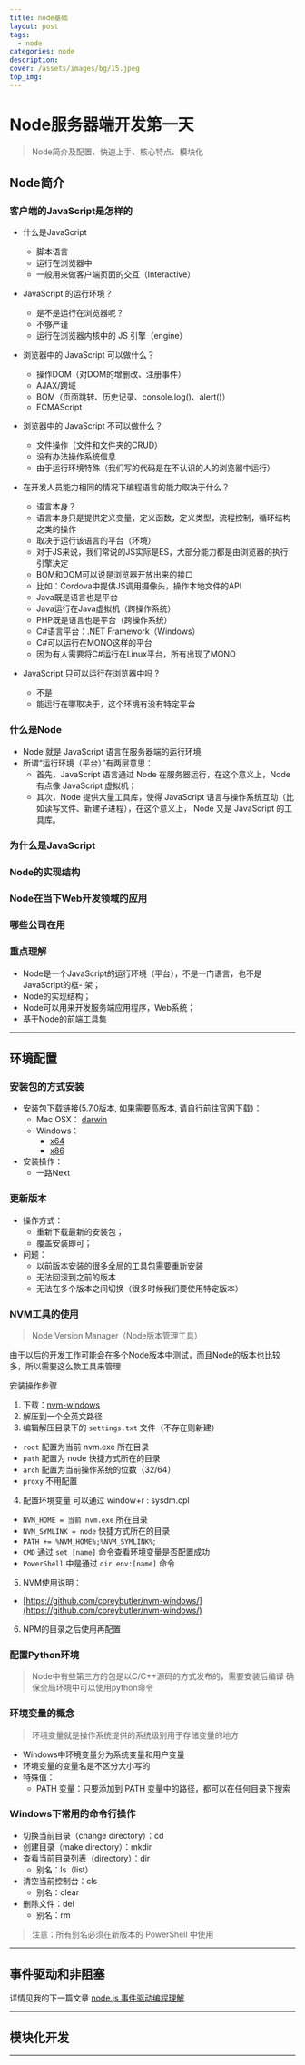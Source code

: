 ```yaml
---
title: node基础
layout: post
tags: 
  - node
categories: node
description: 
cover: /assets/images/bg/15.jpeg
top_img: 
---
```


# Node服务器端开发第一天

> Node简介及配置、快速上手、核心特点、模块化

## Node简介

### 客户端的JavaScript是怎样的

- 什么是JavaScript

  - 脚本语言
  - 运行在浏览器中
  - 一般用来做客户端页面的交互（Interactive）

- JavaScript 的运行环境？

  - 是不是运行在浏览器呢？
  - 不够严谨
  - 运行在浏览器内核中的 JS 引擎（engine）

- 浏览器中的 JavaScript 可以做什么？

  - 操作DOM（对DOM的增删改、注册事件）
  - AJAX/跨域
  - BOM（页面跳转、历史记录、console.log()、alert()）
  - ECMAScript

- 浏览器中的 JavaScript 不可以做什么？

  - 文件操作（文件和文件夹的CRUD）
  - 没有办法操作系统信息
  - 由于运行环境特殊（我们写的代码是在不认识的人的浏览器中运行）

- 在开发人员能力相同的情况下编程语言的能力取决于什么？

  - 语言本身？
  - 语言本身只是提供定义变量，定义函数，定义类型，流程控制，循环结构之类的操作
  - 取决于运行该语言的平台（环境）
  - 对于JS来说，我们常说的JS实际是ES，大部分能力都是由浏览器的执行引擎决定
  - BOM和DOM可以说是浏览器开放出来的接口
  - 比如：Cordova中提供JS调用摄像头，操作本地文件的API
  - Java既是语言也是平台
  - Java运行在Java虚拟机（跨操作系统）
  - PHP既是语言也是平台（跨操作系统）
  - C#语言平台：.NET Framework（Windows）
  - C#可以运行在MONO这样的平台
  - 因为有人需要将C#运行在Linux平台，所有出现了MONO

- JavaScript 只可以运行在浏览器中吗 ?

  - 不是
  - 能运行在哪取决于，这个环境有没有特定平台

### 什么是Node

- Node 就是 JavaScript 语言在服务器端的运行环境
- 所谓“运行环境（平台）”有两层意思：
  - 首先，JavaScript 语言通过 Node 在服务器运行，在这个意义上，Node 有点像 JavaScript 虚拟机；
  - 其次，Node 提供大量工具库，使得 JavaScript 语言与操作系统互动（比如读写文件、新建子进程），在这个意义上， Node 又是 JavaScript 的工具库。

### 为什么是JavaScript

### Node的实现结构

### Node在当下Web开发领域的应用

### 哪些公司在用

### 重点理解

- Node是一个JavaScript的运行环境（平台），不是一门语言，也不是JavaScript的框- 架；
- Node的实现结构；
- Node可以用来开发服务端应用程序，Web系统；
- 基于Node的前端工具集

<hr />

## 环境配置

### 安装包的方式安装

- 安装包下载链接(5.7.0版本, 如果需要高版本, 请自行前往官网下载)：
  - Mac OSX： [darwin](http://npm.taobao.org/mirrors/node/v5.7.0/node-v5.7.0.pkg)
  - Windows：
    - [x64](http://npm.taobao.org/mirrors/node/v5.7.0/node-v5.7.0-x64.msi)
    - [x86](http://npm.taobao.org/mirrors/node/v5.7.0/node-v5.7.0-x86.msi)
- 安装操作：
  - 一路Next

### 更新版本

- 操作方式：
  - 重新下载最新的安装包；
  - 覆盖安装即可；
- 问题：
  - 以前版本安装的很多全局的工具包需要重新安装
  - 无法回滚到之前的版本
  - 无法在多个版本之间切换（很多时候我们要使用特定版本）

### NVM工具的使用

> Node Version Manager（Node版本管理工具）

由于以后的开发工作可能会在多个Node版本中测试，而且Node的版本也比较多，所以需要这么款工具来管理

安装操作步骤

1. 下载：[nvm-windows](https://github.com/coreybutler/nvm-windows/releases/download/1.1.0/nvm-noinstall.zip)
2. 解压到一个全英文路径
3. 编辑解压目录下的 ``settings.txt`` 文件（不存在则新建）
- ``root`` 配置为当前 nvm.exe 所在目录
- ``path`` 配置为 node 快捷方式所在的目录
- ``arch`` 配置为当前操作系统的位数（32/64）
- ``proxy`` 不用配置

4. 配置环境变量 可以通过 window+r : sysdm.cpl
- ``NVM_HOME = 当前 nvm.exe`` 所在目录
- ``NVM_SYMLINK = node`` 快捷方式所在的目录
- ``PATH += %NVM_HOME%;%NVM_SYMLINK%``;
- ``CMD`` 通过 ``set [name]`` 命令查看环境变量是否配置成功
- ``PowerShell`` 中是通过 ``dir env:[name]`` 命令

5. NVM使用说明：
- [https://github.com/coreybutler/nvm-windows/](https://github.com/coreybutler/nvm-windows/)

6. NPM的目录之后使用再配置


### 配置Python环境

> Node中有些第三方的包是以C/C++源码的方式发布的，需要安装后编译 确保全局环境中可以使用python命令


### 环境变量的概念

> 环境变量就是操作系统提供的系统级别用于存储变量的地方

- Windows中环境变量分为系统变量和用户变量
- 环境变量的变量名是不区分大小写的
- 特殊值：
  - PATH 变量：只要添加到 PATH 变量中的路径，都可以在任何目录下搜索


### Windows下常用的命令行操作

- 切换当前目录（change directory）：cd
- 创建目录（make directory）：mkdir
- 查看当前目录列表（directory）：dir
  - 别名：ls（list）
- 清空当前控制台：cls
  - 别名：clear
- 删除文件：del
  - 别名：rm

> 注意：所有别名必须在新版本的 PowerShell 中使用

<hr />

## 事件驱动和非阻塞

详情见我的下一篇文章 [node.js 事件驱动编程理解](/posts/20160412-nodejs事件驱动编程理解.html)

<hr />

## 模块化开发
<hr />
